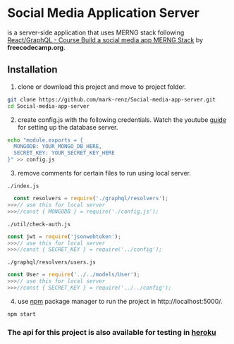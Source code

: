 # Social Media Application Server
  is a server-side application that uses MERNG stack following [React/GraphQL - Course Build a social media app MERNG Stack](https://www.youtube.com/watch?v=n1mdAPFq2Os) by **freecodecamp.org**.

  ## Installation

  1. clone or download this project and move to project folder.
  
  ```bash
  git clone https://github.com/mark-renz/Social-media-app-server.git
  cd Social-media-app-server
  ```

  2. create config.js with the following credentials. Watch the youtube [guide](https://www.youtube.com/watch?v=n1mdAPFq2Os) for setting up the database server.

  ```bash
  echo "module.exports = {
    MONGODB: YOUR_MONGO_DB_HERE,
    SECRET_KEY: YOUR_SECRET_KEY_HERE
  }" >> config.js
  ```

  3. remove comments for certain files to run using local server.

  `./index.js`
  ```javascript
    const resolvers = require('./graphql/resolvers');
  >>>// use this for local server
  >>>//const { MONGODB } = require('./config.js');
  ```

  `./util/check-auth.js`
  ```javascript
  const jwt = require('jsonwebtoken');
  >>>// use this for local server
  >>>//const { SECRET_KEY } = require('../config');
  ```

  `./graphql/resolvers/users.js`
  ```javascript
  const User = require('../../models/User');
  >>>// use this for local server
  >>>//const { SECRET_KEY } = require('../../config');
  ```

  4. use [npm](https://docs.npmjs.com/about-npm) package manager to run the project in http://localhost:5000/.

  ```bash
npm start
```

  
  ### The api for this project is also available for testing in [heroku](https://arcane-sierra-76993.herokuapp.com/)